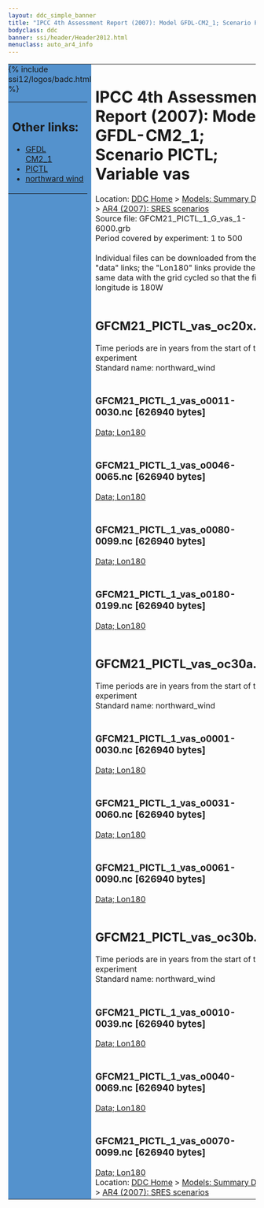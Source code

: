 ```yaml
---
layout: ddc_simple_banner
title: "IPCC 4th Assessment Report (2007): Model GFDL-CM2_1; Scenario PICTL; Variable vas"
bodyclass: ddc
banner: ssi/header/Header2012.html
menuclass: auto_ar4_info
---
```



<table width="100%" border="0" cellspacing="0" cellpadding="0" style="border-collapse: collapse;">
<tr style="margin:0;padding:0;border:0;">
<td style="margin:0;padding:0;border:0;height:1pt;width:150pt;background:#5492CD;" valign="top" >

<div id="lh-col2" class="auto_ar4_info">
<table class="menumain" bgcolor="#5492CD" cellspacing="0" width="100%" border="0">
<tr><td>
<h2> Other links:</h2>
<ul>
<li><a href="/auto/ar4/model-GFDL-CM2_1.html">GFDL<br/>CM2_1</a></li>
<li><a href="/auto/ar4/scenario-PICTL.html">PICTL</a></li>
<li><a href="/auto/ar4/var-northward_wind.html">northward wind</a></li>
</ul>
</td></tr>
{% include ssi12/logos/badc.html %}
</table>
</div>
</td>
<td><h1>IPCC 4th Assessment Report (2007): Model GFDL-CM2_1; Scenario PICTL; Variable vas</h1>

<!-- Breadcrumb1 -->
<div id="breadcrumb1" align="left">
Location: <a href="/index.html">DDC Home</a> > <a href="/sim/gcm_clim/">Models: Summary Data</a>
> <a href="/sim/gcm_clim/SRES_AR4/index.html">AR4 (2007): SRES scenarios</a>
</div>
<!-- End of Breadcrumb1 -->Source file: GFCM21_PICTL_1_G_vas_1-6000.grb
<br/>
Period covered by experiment: 1 to 500<br/>
<br/>Individual files can be downloaded from the "data" links; the "Lon180" links provide the same data
         with the grid cycled so that the first longitude is 180W<br/>
<br/><h2>GFCM21_PICTL_vas_oc20x.tar</h2>
Time periods are in years from the start of the experiment<br/>
Standard name: northward_wind<br>
<br/><h3>GFCM21_PICTL_1_vas_o0011-0030.nc [626940 bytes]</h3>
<a href="http://apps.ipcc-data.org/cgi-bin/downl/ar4_nc/vas/GFCM21_PICTL_1_vas_o0011-0030.nc">Data; </a><a href="http://apps.ipcc-data.org/cgi-bin/downl/ar4_nc/vas/GFCM21_PICTL_1_vas_o0011-0030.cyto180.nc"> Lon180</a><br/>
<br/><h3>GFCM21_PICTL_1_vas_o0046-0065.nc [626940 bytes]</h3>
<a href="http://apps.ipcc-data.org/cgi-bin/downl/ar4_nc/vas/GFCM21_PICTL_1_vas_o0046-0065.nc">Data; </a><a href="http://apps.ipcc-data.org/cgi-bin/downl/ar4_nc/vas/GFCM21_PICTL_1_vas_o0046-0065.cyto180.nc"> Lon180</a><br/>
<br/><h3>GFCM21_PICTL_1_vas_o0080-0099.nc [626940 bytes]</h3>
<a href="http://apps.ipcc-data.org/cgi-bin/downl/ar4_nc/vas/GFCM21_PICTL_1_vas_o0080-0099.nc">Data; </a><a href="http://apps.ipcc-data.org/cgi-bin/downl/ar4_nc/vas/GFCM21_PICTL_1_vas_o0080-0099.cyto180.nc"> Lon180</a><br/>
<br/><h3>GFCM21_PICTL_1_vas_o0180-0199.nc [626940 bytes]</h3>
<a href="http://apps.ipcc-data.org/cgi-bin/downl/ar4_nc/vas/GFCM21_PICTL_1_vas_o0180-0199.nc">Data; </a><a href="http://apps.ipcc-data.org/cgi-bin/downl/ar4_nc/vas/GFCM21_PICTL_1_vas_o0180-0199.cyto180.nc"> Lon180</a><br/>
<br/><h2>GFCM21_PICTL_vas_oc30a.tar</h2>
Time periods are in years from the start of the experiment<br/>
Standard name: northward_wind<br>
<br/><h3>GFCM21_PICTL_1_vas_o0001-0030.nc [626940 bytes]</h3>
<a href="http://apps.ipcc-data.org/cgi-bin/downl/ar4_nc/vas/GFCM21_PICTL_1_vas_o0001-0030.nc">Data; </a><a href="http://apps.ipcc-data.org/cgi-bin/downl/ar4_nc/vas/GFCM21_PICTL_1_vas_o0001-0030.cyto180.nc"> Lon180</a><br/>
<br/><h3>GFCM21_PICTL_1_vas_o0031-0060.nc [626940 bytes]</h3>
<a href="http://apps.ipcc-data.org/cgi-bin/downl/ar4_nc/vas/GFCM21_PICTL_1_vas_o0031-0060.nc">Data; </a><a href="http://apps.ipcc-data.org/cgi-bin/downl/ar4_nc/vas/GFCM21_PICTL_1_vas_o0031-0060.cyto180.nc"> Lon180</a><br/>
<br/><h3>GFCM21_PICTL_1_vas_o0061-0090.nc [626940 bytes]</h3>
<a href="http://apps.ipcc-data.org/cgi-bin/downl/ar4_nc/vas/GFCM21_PICTL_1_vas_o0061-0090.nc">Data; </a><a href="http://apps.ipcc-data.org/cgi-bin/downl/ar4_nc/vas/GFCM21_PICTL_1_vas_o0061-0090.cyto180.nc"> Lon180</a><br/>
<br/><h2>GFCM21_PICTL_vas_oc30b.tar</h2>
Time periods are in years from the start of the experiment<br/>
Standard name: northward_wind<br>
<br/><h3>GFCM21_PICTL_1_vas_o0010-0039.nc [626940 bytes]</h3>
<a href="http://apps.ipcc-data.org/cgi-bin/downl/ar4_nc/vas/GFCM21_PICTL_1_vas_o0010-0039.nc">Data; </a><a href="http://apps.ipcc-data.org/cgi-bin/downl/ar4_nc/vas/GFCM21_PICTL_1_vas_o0010-0039.cyto180.nc"> Lon180</a><br/>
<br/><h3>GFCM21_PICTL_1_vas_o0040-0069.nc [626940 bytes]</h3>
<a href="http://apps.ipcc-data.org/cgi-bin/downl/ar4_nc/vas/GFCM21_PICTL_1_vas_o0040-0069.nc">Data; </a><a href="http://apps.ipcc-data.org/cgi-bin/downl/ar4_nc/vas/GFCM21_PICTL_1_vas_o0040-0069.cyto180.nc"> Lon180</a><br/>
<br/><h3>GFCM21_PICTL_1_vas_o0070-0099.nc [626940 bytes]</h3>
<a href="http://apps.ipcc-data.org/cgi-bin/downl/ar4_nc/vas/GFCM21_PICTL_1_vas_o0070-0099.nc">Data; </a><a href="http://apps.ipcc-data.org/cgi-bin/downl/ar4_nc/vas/GFCM21_PICTL_1_vas_o0070-0099.cyto180.nc"> Lon180</a><br/>
<!-- Breadcrumb2 -->
<div id="breadcrumb2" align="left">
Location: <a href="/index.html">DDC Home</a> > <a href="/sim/gcm_clim/">Models: Summary Data</a>
> <a href="/sim/gcm_clim/SRES_AR4/index.html">AR4 (2007): SRES scenarios</a>
</div>
<!-- End of Breadcrumb2 --></td></tr></table>
